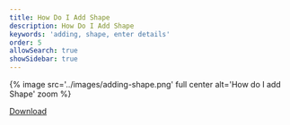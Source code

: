 ```yaml
---
title: How Do I Add Shape
description: How Do I Add Shape
keywords: 'adding, shape, enter details'
order: 5
allowSearch: true
showSidebar: true
---
```

{% image src='../images/adding-shape.png' full center  alt='How do I add Shape' zoom %}

<div class="mt-10">
	<a
		href="/help/usertaskflow/other_file/adding_shape.pdf"
		class="btn btn-primary btn-downloads"
		target="_blank"
		>
		Download
	</a>
</div>
